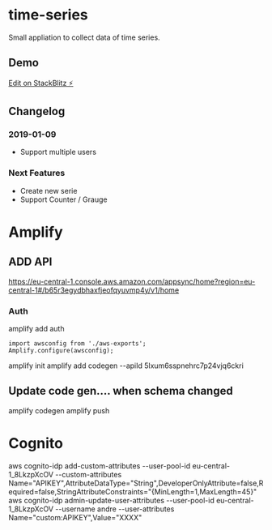# time-series

Small appliation to collect data of time series.

## Demo

[Edit on StackBlitz ⚡️](https://stackblitz.com/edit/time-series)

## Changelog
### 2019-01-09

* Support multiple users

### Next Features

* Create new serie
* Support Counter / Grauge

# Amplify
## ADD API
https://eu-central-1.console.aws.amazon.com/appsync/home?region=eu-central-1#/b65r3egydbhaxfjeofqyuvmp4y/v1/home

### Auth
amplify add auth

``` 
import awsconfig from './aws-exports';
Amplify.configure(awsconfig);
``` 

amplify init
amplify add codegen --apiId 5lxum6sspnehrc7p24vjq6ckri

## Update code gen.... when schema changed
amplify codegen
amplify push

# Cognito

aws cognito-idp add-custom-attributes --user-pool-id eu-central-1_8LkzpXcOV --custom-attributes Name="APIKEY",AttributeDataType="String",DeveloperOnlyAttribute=false,Required=false,StringAttributeConstraints="{MinLength=1,MaxLength=45}"
aws cognito-idp admin-update-user-attributes --user-pool-id eu-central-1_8LkzpXcOV --username andre --user-attributes Name="custom:APIKEY",Value="XXXX"


